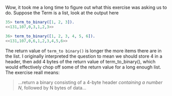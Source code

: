 Wow, it took me a long time to figure out what this exercise was asking us to do. Suppose the Term is a list, look at the output here

```erlang
35> term_to_binary([1, 2, 3]).
<<131,107,0,3,1,2,3>>

36> term_to_binary([1, 2, 3, 4, 5, 6]).
<<131,107,0,6,1,2,3,4,5,6>>
```

The return value of `term_to binary()` is longer the more items there are in the list.  I originally interpreted the question to mean we should store 4 in a header, then add 4 bytes of the return value of term_to_binary(), which would effectively chop off some of the return value for a long enough list.  The exercise reall means:

> ...return a binary consisting of a 4-byte header *containing a number N*, followed by N bytes of data...
